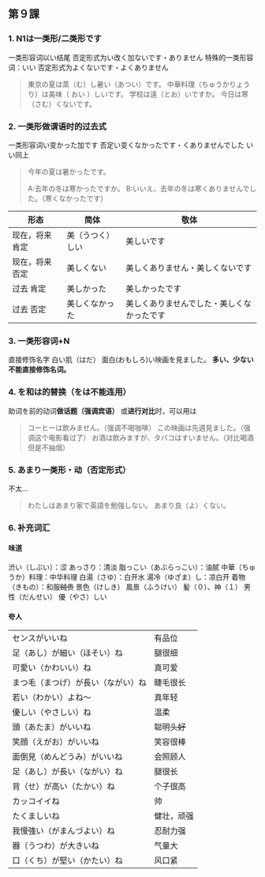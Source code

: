 ## 第９課

### 1. N1は一类形/二类形です
一类形容词以い结尾
否定形式为い改く加ないです・ありません
特殊的一类形容词：いい
否定形式为よくないです・よくありません
> 東京の夏は蒸（む）し暑い（あつい）です。
中華料理（ちゅうかりょうり）は美味（ おい ）しいです。
学校は遠（とお）いですか。
今日は寒（さむ）くないです。

### 2. 一类形做谓语时的过去式
一类形容词い变かった加です
否定い变くなかったです・くありませんでした
いい同上
> 今年の夏は暑かったです。
>
> A:去年の冬は寒かったですか。
B:いいえ、去年の冬は寒くありませんでした。（寒くなかったです）

|形态|简体|敬体|
|---|---|---|
|现在，将来 肯定|美（うつく）しい|美しいです|
|现在，将来 否定|美しくない|美しくありません・美しくないです|
|过去 肯定|美しかった|美しかったです|
|过去 否定|美しくなかった|美しくありませんでした・美しくなかったです|

### 3.  一类形容词+N
直接修饰名字
白い肌（はだ）
面白(おもしろ)い映画を見ました。
**多い、少ない不能直接修饰名词。**

### 4. を和は的替换（をは不能连用）
助词を前的动词**做话题（强调宾语）** 或**进行对比**时，可以用は
>コーヒーは飲みません。（强调不喝咖啡）
この映画は先週見ました。（强调这个电影看过了）
お酒は飲みますが、タバコはすいません。（对比喝酒但是不抽烟）

### 5. あまり一类形・动（否定形式）
不太…
>わたしはあまり家で英語を勉強しない。
あまり良（よ）くない。　

### 6. 补充词汇
#### 味道
渋い（しぶい）：涩
あっさり：清淡
脂っこい（あぶらっこい）：油腻
中華（ちゅうか）料理：中华料理
白湯（さゆ）：白开水
湯冷（ゆざま）し：凉白开
着物（きもの）：和服~~贼贵~~
景色（けしき）
風景（ふうけい）
髪（０）、神（１）
男性（だんせい）
優（やさ）しい

#### 夸人
|||
|---|---|
|センスがいいね|有品位|
|足（あし）が細い（ほそい）ね|腿很细|
|可愛い（かわいい）ね|真可爱|
|まつ毛（まつげ）が長い（ながい）ね|睫毛很长|
|若い（わかい）よね～|真年轻|
|優しい（やさしい）ね|温柔|
|頭（あたま）がいいね|聪明~~头好~~|
|笑顔（えがお）がいいね|笑容很棒|
|面倒見（めんどうみ）がいいね|会照顾人|
|足（あし）が長い（ながい）ね|腿很长|
|背（せ）が高い（たかい）ね|个子很高|
|カッコイイね|帅|
|たくましいね|健壮，顽强|
|我慢強い（がまんづよい）ね|忍耐力强|
|器（うつわ）が大きいね|气量大|
|口（くち）が堅い（かたい）ね|风口紧|
